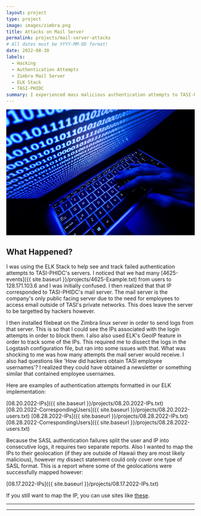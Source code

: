```yaml
---
layout: project
type: project
image: images/zimbra.png
title: Attacks on Mail Server
permalink: projects/mail-server-attacks
# All dates must be YYYY-MM-DD format!
date: 2022-08-30
labels:
  - Hacking
  - Authentication Attempts
  - Zimbra Mail Server
  - ELK Stack
  - TASI-PHIDC
summary: I experienced mass malicious authentication attempts to TASI-PHIDC's mail server.
---
```


<img class="ui image" src="../images/hack.jpg">

## What Happened?

I was using the ELK Stack to help see and track failed authentication attempts to TASI-PHIDC's servers. I noticed that we had many [4625-events]({{ site.baseurl }}/projects/4625-Example.txt) from users to 128.171.103.6 and I was initially confused. I then realized that that IP corresponded to TASI-PHIDC's mail server. The mail server is the company's only public facing server due to the need for employees to access email outside of TASI's private networks. This does leave the server to be targetted by hackers however.

I then installed filebeat on the Zimbra linux server in order to send logs from that server. This is so that I could see the IPs associated with the login attempts in order to block them. I also also used ELK's GeoIP feature in order to track some of the IPs. This required me to dissect the logs in the Logstash configuration file, but ran into some issues with that. What was shocking to me was how many attempts the mail server would receive. I also had questions like 'How did hackers obtain TASI employee usernames'? I realized they could have obtained a newsletter or something similar that contained employee usernames.

Here are examples of authentication attempts formatted in our ELK implementation:

[08.20.2022-IPs]({{ site.baseurl }}/projects/08.20.2022-IPs.txt)
[08.20.2022-CorrespondingUsers]({{ site.baseurl }}/projects/08.20.2022-users.txt)
[08.28.2022-IPs]({{ site.baseurl }}/projects/08.28.2022-IPs.txt)
[08.28.2022-CorrespondingUsers]({{ site.baseurl }}/projects/08.28.2022-users.txt)

Because the SASL authentication failures split the user and IP into consecutive logs, it requires two separate reports. Also I wanted to map the IPs to their geolocation (if they are outside of Hawaii they are most likely malicious), however my dissect statement could only cover one type of SASL format. This is a report where some of the geolocations were successfully mapped however:

[08.17.2022-IPs]({{ site.baseurl }}/projects/08.17.2022-IPs.txt)

If you still want to map the IP, you can use sites like [these](https://www.iplocation.net/).

***************************************************************************************
***************************************************************************************
